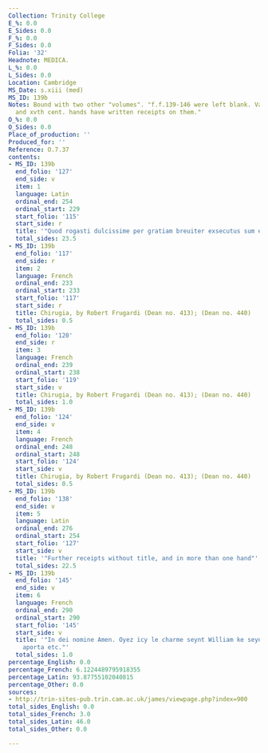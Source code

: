 ```yaml
---
Collection: Trinity College
E_%: 0.0
E_Sides: 0.0
F_%: 0.0
F_Sides: 0.0
Folia: '32'
Headnote: MEDICA.
L_%: 0.0
L_Sides: 0.0
Location: Cambridge
MS_Date: s.xiii (med)
MS_ID: 139b
Notes: Bound with two other "volumes". "f.f.139-146 were left blank. Various xivth
  and xvth cent. hands have written receipts on them."
O_%: 0.0
O_Sides: 0.0
Place_of_production: ''
Produced_for: ''
Reference: O.7.37
contents:
- MS_ID: 139b
  end_folio: '127'
  end_side: v
  item: 1
  language: Latin
  ordinal_end: 254
  ordinal_start: 229
  start_folio: '115'
  start_side: r
  title: '"Quod rogasti dulcissime per gratiam breuiter exsecutus sum etc."'
  total_sides: 23.5
- MS_ID: 139b
  end_folio: '117'
  end_side: r
  item: 2
  language: French
  ordinal_end: 233
  ordinal_start: 233
  start_folio: '117'
  start_side: r
  title: Chirugia, by Robert Frugardi (Dean no. 413); (Dean no. 440)
  total_sides: 0.5
- MS_ID: 139b
  end_folio: '120'
  end_side: r
  item: 3
  language: French
  ordinal_end: 239
  ordinal_start: 238
  start_folio: '119'
  start_side: v
  title: Chirugia, by Robert Frugardi (Dean no. 413); (Dean no. 440)
  total_sides: 1.0
- MS_ID: 139b
  end_folio: '124'
  end_side: v
  item: 4
  language: French
  ordinal_end: 248
  ordinal_start: 248
  start_folio: '124'
  start_side: v
  title: Chirugia, by Robert Frugardi (Dean no. 413); (Dean no. 440)
  total_sides: 0.5
- MS_ID: 139b
  end_folio: '138'
  end_side: v
  item: 5
  language: Latin
  ordinal_end: 276
  ordinal_start: 254
  start_folio: '127'
  start_side: v
  title: '"Further receipts without title, and in more than one hand"'
  total_sides: 22.5
- MS_ID: 139b
  end_folio: '145'
  end_side: v
  item: 6
  language: French
  ordinal_end: 290
  ordinal_start: 290
  start_folio: '145'
  start_side: v
  title: '"In dei nomine Amen. Oyez icy le charme seynt William ke seynt Gabriel luy
    aporta etc."'
  total_sides: 1.0
percentage_English: 0.0
percentage_French: 6.1224489795918355
percentage_Latin: 93.87755102040815
percentage_Other: 0.0
sources:
- http://trin-sites-pub.trin.cam.ac.uk/james/viewpage.php?index=900
total_sides_English: 0.0
total_sides_French: 3.0
total_sides_Latin: 46.0
total_sides_Other: 0.0

---
```

